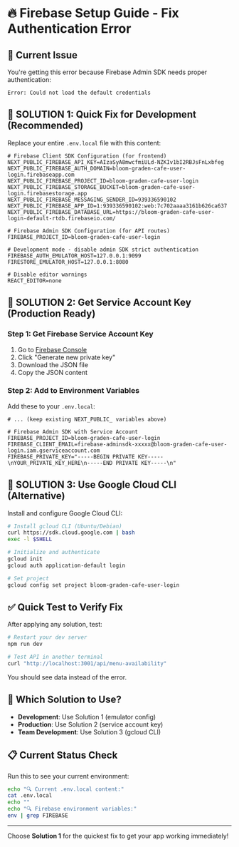 # 🔥 Firebase Setup Guide - Fix Authentication Error

## 🚨 Current Issue
You're getting this error because Firebase Admin SDK needs proper authentication:
```
Error: Could not load the default credentials
```

## 🔧 **SOLUTION 1: Quick Fix for Development (Recommended)**

Replace your entire `.env.local` file with this content:

```env
# Firebase Client SDK Configuration (for frontend)
NEXT_PUBLIC_FIREBASE_API_KEY=AIzaSyA8mwcfmiULd-NZKIv1bI2RBJsFnLxbfeg
NEXT_PUBLIC_FIREBASE_AUTH_DOMAIN=bloom-graden-cafe-user-login.firebaseapp.com
NEXT_PUBLIC_FIREBASE_PROJECT_ID=bloom-graden-cafe-user-login
NEXT_PUBLIC_FIREBASE_STORAGE_BUCKET=bloom-graden-cafe-user-login.firebasestorage.app
NEXT_PUBLIC_FIREBASE_MESSAGING_SENDER_ID=939336590102
NEXT_PUBLIC_FIREBASE_APP_ID=1:939336590102:web:7c702aaaa3161b626ca637
NEXT_PUBLIC_FIREBASE_DATABASE_URL=https://bloom-graden-cafe-user-login-default-rtdb.firebaseio.com/

# Firebase Admin SDK Configuration (for API routes)
FIREBASE_PROJECT_ID=bloom-graden-cafe-user-login

# Development mode - disable admin SDK strict authentication
FIREBASE_AUTH_EMULATOR_HOST=127.0.0.1:9099
FIRESTORE_EMULATOR_HOST=127.0.0.1:8080

# Disable editor warnings
REACT_EDITOR=none
```

## 🔧 **SOLUTION 2: Get Service Account Key (Production Ready)**

### Step 1: Get Firebase Service Account Key

1. Go to [Firebase Console](https://console.firebase.google.com/project/bloom-graden-cafe-user-login/settings/serviceaccounts/adminsdk)
2. Click "Generate new private key"
3. Download the JSON file
4. Copy the JSON content

### Step 2: Add to Environment Variables

Add these to your `.env.local`:

```env
# ... (keep existing NEXT_PUBLIC_ variables above)

# Firebase Admin SDK with Service Account
FIREBASE_PROJECT_ID=bloom-graden-cafe-user-login
FIREBASE_CLIENT_EMAIL=firebase-adminsdk-xxxxx@bloom-graden-cafe-user-login.iam.gserviceaccount.com
FIREBASE_PRIVATE_KEY="-----BEGIN PRIVATE KEY-----\nYOUR_PRIVATE_KEY_HERE\n-----END PRIVATE KEY-----\n"
```

## 🔧 **SOLUTION 3: Use Google Cloud CLI (Alternative)**

Install and configure Google Cloud CLI:

```bash
# Install gcloud CLI (Ubuntu/Debian)
curl https://sdk.cloud.google.com | bash
exec -l $SHELL

# Initialize and authenticate
gcloud init
gcloud auth application-default login

# Set project
gcloud config set project bloom-graden-cafe-user-login
```

## ✅ **Quick Test to Verify Fix**

After applying any solution, test:

```bash
# Restart your dev server
npm run dev

# Test API in another terminal
curl "http://localhost:3001/api/menu-availability"
```

You should see data instead of the error.

## 🎯 **Which Solution to Use?**

- **Development**: Use Solution 1 (emulator config)
- **Production**: Use Solution 2 (service account key)
- **Team Development**: Use Solution 3 (gcloud CLI)

## 📋 **Current Status Check**

Run this to see your current environment:

```bash
echo "🔍 Current .env.local content:"
cat .env.local
echo ""
echo "🔍 Firebase environment variables:"
env | grep FIREBASE
```

---

Choose **Solution 1** for the quickest fix to get your app working immediately!

